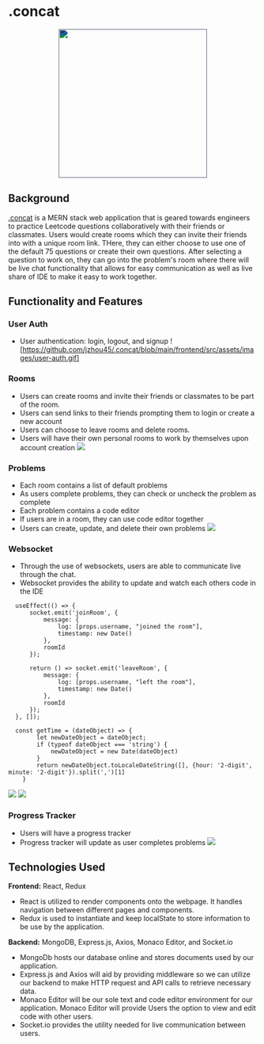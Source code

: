 # .concat
<p align="center">
  <img width="300" height="300" style="filter: invert(81%) sepia(11%) saturate(771%) hue-rotate(183deg) brightness(102%) contrast(97%);" src="https://github.com/jzhou45/.concat/blob/main/frontend/src/assets/images/concat_logo.png">
</p>

## Background 

[.concat](https://concat-mern.herokuapp.com) is a MERN stack web application that is geared towards engineers to practice Leetcode questions collaboratively with their friends or classmates. Users would create rooms which they can invite their friends into with a unique room link. THere, they can either choose to use one of the default 75 questions or create their own questions. After selecting a question to work on, they can go into the problem's room where there will be live chat functionality that allows for easy communication as well as live share of IDE to make it easy to work together.    

## Functionality and Features

### User Auth 
  - User authentication: login, logout, and signup
![https://github.com/jzhou45/.concat/blob/main/frontend/src/assets/images/user-auth.gif]

### Rooms 
  - Users can create rooms and invite their friends or classmates to be part of the room. 
  - Users can send links to their friends prompting them to login or create a new account
  - Users can choose to leave rooms and delete rooms.
  - Users will have their own personal rooms to work by themselves upon account creation
![](  https://github.com/jzhou45/.concat/blob/main/frontend/src/assets/images/rooms.gif)

### Problems
  - Each room contains a list of default problems
  - As users complete problems, they can check or uncheck the problem as complete
  - Each problem contains a code editor
  - If users are in a room, they can use code editor together
  - Users can create, update, and delete their own problems
![](https://github.com/jzhou45/.concat/blob/main/frontend/src/assets/images/problems.gif)


### Websocket
  - Through the use of websockets, users are able to communicate live through the chat.
  - Websocket provides the ability to update and watch each others code in the IDE

```
  useEffect(() => {
      socket.emit('joinRoom', {
          message: {
              log: [props.username, "joined the room"],
              timestamp: new Date()
          },
          roomId
      });

      return () => socket.emit('leaveRoom', {
          message: {
              log: [props.username, "left the room"],
              timestamp: new Date()
          },
          roomId
      });
  }, []);
  
  const getTime = (dateObject) => {
        let newDateObject = dateObject;
        if (typeof dateObject === 'string') {
            newDateObject = new Date(dateObject)
        }
        return newDateObject.toLocaleDateString([], {hour: '2-digit', minute: '2-digit'}).split(',')[1]
    }
```
![](https://github.com/jzhou45/.concat/blob/main/frontend/src/assets/images/chat.gif)
![](https://github.com/jzhou45/.concat/blob/main/frontend/src/assets/images/ide.gif)

### Progress Tracker
  - Users will have a progress tracker
  - Progress tracker will update as user completes problems
![](https://github.com/jzhou45/.concat/blob/main/frontend/src/assets/images/progress-tracker.gif)

## Technologies Used

**Frontend:** React, Redux

- React is utilized to render components onto the webpage. It handles navigation between different pages and components.
- Redux is used to instantiate and keep localState to store information to be use by the application.

**Backend:** MongoDB, Express.js, Axios, Monaco Editor, and Socket.io

- MongoDb hosts our database online and stores documents used by our application.
- Express.js and Axios will aid by providing middleware so we can utilize our backend to make HTTP request and API calls to retrieve necessary data.
- Monaco Editor will be our sole text and code editor environment for our application. Monaco Editor will provide Users the option to view and edit code with other users.
- Socket.io provides the utility needed for live communication between users.
                                                                     
